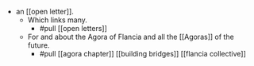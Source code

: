 - an [[open letter]].
  - Which links many.
    - #pull [[open letters]]
  - For and about the Agora of Flancia and all the [[Agoras]] of the future.
    - #pull [[agora chapter]] [[building bridges]] [[flancia collective]]
